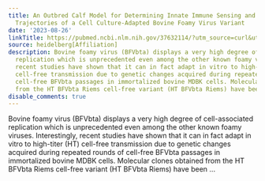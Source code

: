 ```yaml
---
title: An Outbred Calf Model for Determining Innate Immune Sensing and Evolutionary
  Trajectories of a Cell Culture-Adapted Bovine Foamy Virus Variant
date: '2023-08-26'
linkTitle: https://pubmed.ncbi.nlm.nih.gov/37632114/?utm_source=curl&utm_medium=rss&utm_campaign=pubmed-2&utm_content=1FakS-2QOkCT8HsMOQP1bCRQ4YzyumYOmxmF0moLsQ3dFB1E9V&fc=20220326224207&ff=20230826181110&v=2.17.9.post6+86293ac
source: heidelberg[Affiliation]
description: Bovine foamy virus (BFVbta) displays a very high degree of cell-associated
  replication which is unprecedented even among the other known foamy viruses. Interestingly,
  recent studies have shown that it can in fact adapt in vitro to high-titer (HT)
  cell-free transmission due to genetic changes acquired during repeated rounds of
  cell-free BFVbta passages in immortalized bovine MDBK cells. Molecular clones obtained
  from the HT BFVbta Riems cell-free variant (HT BFVbta Riems) have been ...
disable_comments: true
---
```

Bovine foamy virus (BFVbta) displays a very high degree of cell-associated replication which is unprecedented even among the other known foamy viruses. Interestingly, recent studies have shown that it can in fact adapt in vitro to high-titer (HT) cell-free transmission due to genetic changes acquired during repeated rounds of cell-free BFVbta passages in immortalized bovine MDBK cells. Molecular clones obtained from the HT BFVbta Riems cell-free variant (HT BFVbta Riems) have been ...